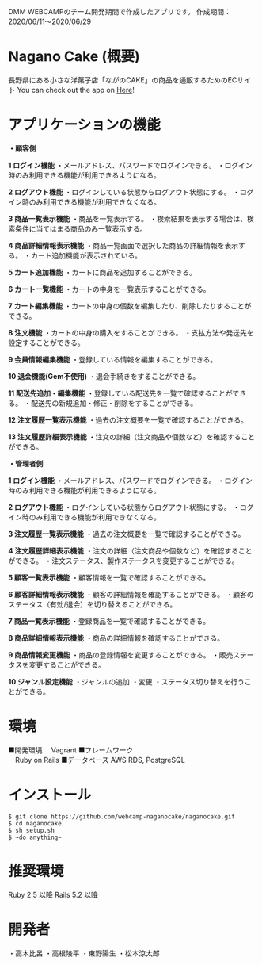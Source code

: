 DMM WEBCAMPのチーム開発期間で作成したアプリです。
作成期間：2020/06/11〜2020/06/29

# Nagano Cake (概要)
⻑野県にある⼩さな洋菓⼦店「ながのCAKE」の商品を通販するためのECサイト
You can check out the app on [Here]()!

# アプリケーションの機能
**・顧客側**

**1 ログイン機能**
・メールアドレス、パスワードでログインできる。
・ログイン時のみ利用できる機能が利用できるようになる。

**2 ログアウト機能**
・ログインしている状態からログアウト状態にする。 
・ログイン時のみ利用できる機能が利用できなくなる。

**3 商品一覧表示機能**
・商品を一覧表示する。 
・検索結果を表示する場合は、検索条件に当てはまる商品のみ一覧表示する。

**4 商品詳細情報表示機能**
・商品一覧画面で選択した商品の詳細情報を表示する。
・カート追加機能が表示されている。

**5 カート追加機能**
・カートに商品を追加することができる。

**6 カート一覧機能**
・カートの中身を一覧表示することができる。

**7 カート編集機能**
・カートの中身の個数を編集したり、削除したりすることができる。

**8 注文機能**
・カートの中身の購入をすることができる。
・支払方法や発送先を設定することができる。

**9 会員情報編集機能**
・登録している情報を編集することができる。

**10 退会機能(Gem不使用)**
・退会手続きをすることができる。

**11 配送先追加・編集機能**
・登録している配送先を一覧で確認することができる。 
・配送先の新規追加・修正・削除をすることができる。

**12 注文履歴一覧表示機能**
・過去の注文概要を一覧で確認することができる。

**13 注文履歴詳細表示機能**
・注文の詳細（注文商品や個数など）を確認することができる。


**・管理者側**

**1 ログイン機能**
・メールアドレス、パスワードでログインできる。 
・ログイン時のみ利用できる機能が利用できるようになる。

**2 ログアウト機能**
・ログインしている状態からログアウト状態にする。 
・ログイン時のみ利用できる機能が利用できなくなる。

**3 注文履歴一覧表示機能**
・過去の注文概要を一覧で確認することができる。

**4 注文履歴詳細表示機能**
・注文の詳細（注文商品や個数など）を確認することができる。 
・注文ステータス、製作ステータスを変更することができる。

**5 顧客一覧表示機能**
・顧客情報を一覧で確認することができる。

**6 顧客詳細情報表示機能**
・顧客の詳細情報を確認することができる。 
・顧客のステータス（有効/退会）を切り替えることができる。

**7 商品一覧表示機能**
・登録商品を一覧で確認することができる。

**8 商品詳細情報表示機能**
・商品の詳細情報を確認することができる。

**9 商品情報変更機能**
・商品の登録情報を変更することができる。 
・販売ステータスを変更することができる。

**10 ジャンル設定機能**
・ジャンルの追加
・変更
・ステータス切り替えを行うことができる。


# 環境
■開発環境
　Vagrant
■フレームワーク  
　Ruby on Rails
■データベース
AWS RDS, PostgreSQL

# インストール
```
$ git clone https://github.com/webcamp-naganocake/naganocake.git
$ cd naganocake
$ sh setup.sh
$ ~do anything~
```
# 推奨環境
Ruby 2.5 以降 Rails 5.2 以降


# 開発者
・高木比呂
・高根陵平
・東野陽生
・松本涼太郎
